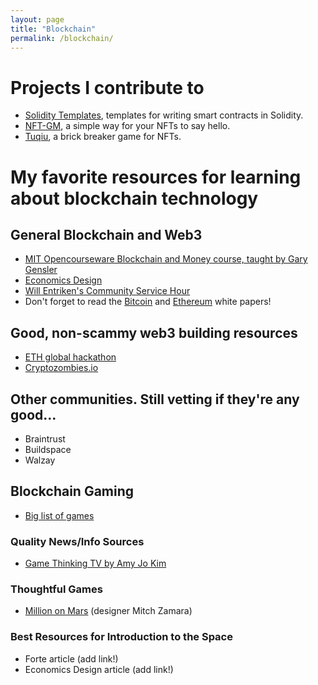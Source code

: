 ```yaml
---
layout: page
title: "Blockchain"
permalink: /blockchain/
---
```


# Projects I contribute to
- [Solidity Templates](https://github.com/fulldecent/solidity-template), templates for writing smart contracts in Solidity.
- [NFT-GM](https://github.com/dtedesco1/nft-gm-vanilla), a simple way for your NFTs to say hello.
- [Tuqiu](https://showcase.ethglobal.com/buildquest/tuqui-uz7h1), a brick breaker game for NFTs.

# My favorite resources for learning about blockchain technology

## General Blockchain and Web3
- [MIT Opencourseware Blockchain and Money course, taught by Gary Gensler](https://ocw.mit.edu/courses/sloan-school-of-management/15-s12-blockchain-and-money-fall-2018/)
- [Economics Design](https://economicsdesign.com/)
- [Will Entriken's Community Service Hour](https://www.twitch.tv/fulldecent)
- Don't forget to read the [Bitcoin](https://bitcoin.org/bitcoin.pdf) and [Ethereum](https://ethereum.org/en/whitepaper/) white papers!


## Good, non-scammy web3 building resources
- [ETH global hackathon](https://ethglobal.com/)
- [Cryptozombies.io](https://cryptozombies.io/)

## Other communities. Still vetting if they're any good...
- Braintrust
- Buildspace
- Walzay


## Blockchain Gaming
- [Big list of games](https://docs.google.com/spreadsheets/d/1zizXKqmnex5YjbXD6c4k_VaQjr6ky0CL2TjK217kEmw/edit#gid=2009024128)

### Quality News/Info Sources
- [Game Thinking TV by Amy Jo Kim](https://www.youtube.com/c/GameThinkingTV/)

### Thoughtful Games
- [Million on Mars](milliononmars.io) (designer Mitch Zamara)


### Best Resources for Introduction to the Space
- Forte article (add link!)
- Economics Design article (add link!)
